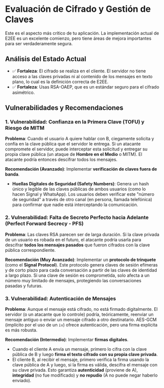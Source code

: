 # Evaluación de Cifrado y Gestión de Claves

Este es el aspecto más crítico de tu aplicación. La implementación actual de E2EE es un excelente comienzo, pero tiene áreas de mejora importantes para ser verdaderamente segura.

## Análisis del Estado Actual

- ✅ **Fortaleza**: El cifrado se realiza en el cliente. El servidor no tiene acceso a las claves privadas ni al contenido de los mensajes en texto plano, lo cual es la definición correcta de E2EE.
- ✅ **Fortaleza**: Usas RSA-OAEP, que es un estándar seguro para el cifrado asimétrico.

## Vulnerabilidades y Recomendaciones

### 1. Vulnerabilidad: Confianza en la Primera Clave (TOFU) y Riesgo de MITM

**Problema**: Cuando el usuario A quiere hablar con B, ciegamente solicita y confía en la clave pública que el servidor le entrega. Si un atacante compromete el servidor, puede interceptar esta solicitud y entregar su propia clave pública (un ataque de **Hombre en el Medio** o MITM). El atacante podría entonces descifrar todos los mensajes.

**Recomendación (Avanzado)**: Implementar **verificación de claves fuera de banda**.

- **Huellas Digitales de Seguridad (Safety Numbers)**: Genera un hash único y legible de las claves públicas de ambos usuarios (como lo hacen Signal y WhatsApp). Los usuarios deben verificar este "número de seguridad" a través de otro canal (en persona, llamada telefónica) para confirmar que nadie está interceptando la comunicación.

### 2. Vulnerabilidad: Falta de Secreto Perfecto hacia Adelante (Perfect Forward Secrecy - PFS)

**Problema**: Las claves RSA parecen ser de larga duración. Si la clave privada de un usuario es robada en el futuro, el atacante podría usarla para descifrar **todos los mensajes pasados** que fueron cifrados con la clave pública correspondiente.

**Recomendación (Muy Avanzado)**: Implementar un **protocolo de trinquete** (como el **Signal Protocol**). Este protocolo genera claves de sesión efímeras y de corto plazo para cada conversación a partir de las claves de identidad a largo plazo. Si una clave de sesión es comprometida, solo afecta a un número muy limitado de mensajes, protegiendo las conversaciones pasadas y futuras.

### 3. Vulnerabilidad: Autenticación de Mensajes

**Problema**: Aunque el mensaje está cifrado, no está firmado digitalmente. El servidor (o un atacante que lo controle) podría, teóricamente, reenviar un mensaje antiguo o enviar un mensaje cifrado a otro destinatario. AES-GCM (implícito por el uso de un `iv`) ofrece autenticación, pero una firma explícita es más robusta.

**Recomendación (Intermedio)**: Implementar **firmas digitales**.

- Cuando el cliente A envía un mensaje, primero lo cifra con la clave pública de B y luego **firma el texto cifrado con su propia clave privada**.
- El cliente B, al recibir el mensaje, primero verifica la firma usando la clave pública de A y luego, si la firma es válida, descifra el mensaje con su clave privada. Esto garantiza **autenticidad** (proviene de A), **integridad** (no fue modificado) y **no repudio** (A no puede negar haberlo enviado).
